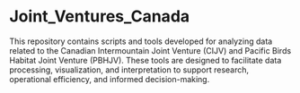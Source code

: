# Joint_Ventures_Canada
This repository contains scripts and tools developed for analyzing data related to the Canadian Intermountain Joint Venture (CIJV) and Pacific Birds Habitat Joint Venture (PBHJV). These tools are designed to facilitate data processing, visualization, and interpretation to support research, operational efficiency, and informed decision-making.  
